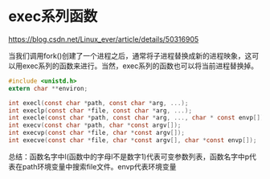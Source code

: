 # exec系列函数

https://blog.csdn.net/Linux_ever/article/details/50316905

当我们调用fork()创建了一个进程之后，通常将子进程替换成新的进程映象，这可以用exec系列的函数来进行。当然，exec系列的函数也可以将当前进程替换掉。

```c
#include <unistd.h>
extern char **environ;

int execl(const char *path, const char *arg, ...);
int execlp(const char *file, const char *arg, ...);
int execle(const char *path, const char *arg, ..., char * const envp[]);
int execv(const char *path, char *const argv[]);
int execvp(const char *file, char *const argv[]);
int execve(const char *file, char *const argv[], char *const envp[]);
```

总结：函数名字中l(函数中的字母l不是数字1)代表可变参数列表，函数名字中p代表在path环境变量中搜索file文件。envp代表环境变量
